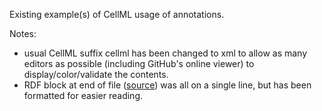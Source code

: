 Existing example(s) of CellML usage of annotations.

Notes:

- usual CellML suffix cellml has been changed to xml to allow as many editors as possible (including GitHub's online viewer) to display/color/validate the contents.
- RDF block at end of file ([source](https://models.cellml.org/exposure/9d046663ba5cac5c8a61ac146183614b)) was all on a single line, but has been formatted for easier reading.

